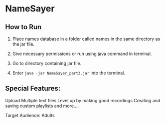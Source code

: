 # NameSayer

## How to Run

1. Place names database in a folder called names in the same directory as the jar file.

2. Give necessary permissions or run using java command in terminal.

3. Go to directory containing jar file.

4. Enter `java -jar NameSayer_part3.jar` into the terminal.

## Special Features:
Upload Multiple text files
Level up by making good recordings
Creating and saving custom playlists
and more....

Target Audience:
Adults

